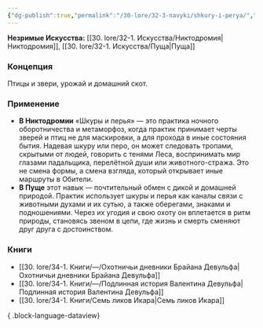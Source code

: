 ```yaml
---
{"dg-publish":true,"permalink":"/30-lore/32-3-navyki/shkury-i-perya/","tags":["незримое/навык"]}
---
```


**Незримые Искусства:** [[30. lore/32-1. Искусства/Никтодромия\|Никтодромия]], [[30. lore/32-1. Искусства/Пуща\|Пуща]]
### Концепция
Птицы и звери, урожай и домашний скот.
### Применение
- **В Никтодромии** «Шкуры и перья» — это практика ночного оборотничества и метаморфоз, когда практик принимает черты зверей и птиц не для маскировки, а для прохода в иные состояния бытия. Надевая шкуру или перо, он может следовать тропами, скрытыми от людей, говорить с тенями Леса, воспринимать мир глазами падальщика, перелётной души или животного-стража. Это не смена формы, а смена взгляда, который открывает иные маршруты в Обители.
- **В Пуще** этот навык — почтительный обмен с дикой и домашней природой. Практик использует шкуры и перья как каналы связи с животными духами и их сутью, а также оберегами, знаками и подношениями. Через их угодия и свою охоту он вплетается в ритм природы, становясь звеном в цепи, где жизнь и смерть сменяют друг друга с достоинством.
### Книги
- [[30. lore/34-1. Книги/—/Охотничьи дневники Брайана Девульфа\|Охотничьи дневники Брайана Девульфа]]
- [[30. lore/34-1. Книги/—/Подлинная история Валентина Девульфа\|Подлинная история Валентина Девульфа]]
- [[30. lore/34-1. Книги/Семь ликов Икара\|Семь ликов Икара]]

{ .block-language-dataview}
